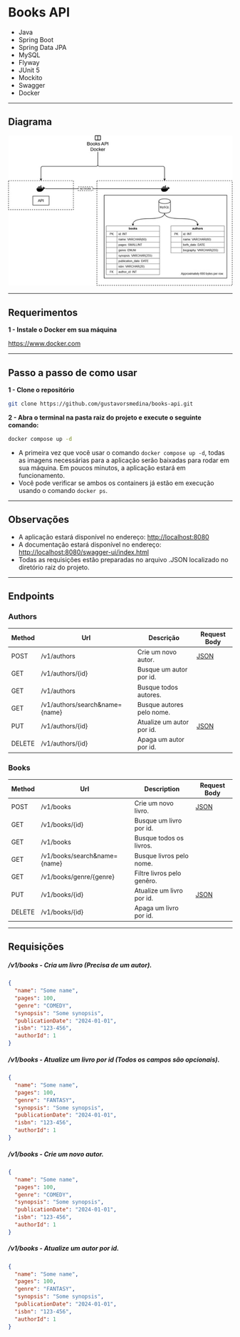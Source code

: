 # Books API

- Java
- Spring Boot
- Spring Data JPA
- MySQL
- Flyway
- JUnit 5
- Mockito
- Swagger
- Docker

---

## Diagrama

![Docker Solution](/images/docker-solution-resized.jpg "Docker Solution")

---

## Requerimentos

**1 - Instale o Docker em sua máquina**

<https://www.docker.com>

---

## Passo a passo de como usar

**1 - Clone o repositório**

```bash
git clone https://github.com/gustavorsmedina/books-api.git
```

**2 - Abra o terminal na pasta raiz do projeto e execute o seguinte comando:**

```bash
docker compose up -d
```

- A primeira vez que você usar o comando `docker compose up -d`, todas as imagens necessárias para a aplicação serão baixadas para rodar em sua máquina. Em poucos minutos, a aplicação estará em funcionamento.
- Você pode verificar se ambos os containers já estão em execução usando o comando `docker ps`.

---

## Observações

- A aplicação estará disponível no endereço: <http://localhost:8080>
- A documentação estará disponível no endereço: <http://localhost:8080/swagger-ui/index.html>
- Todas as requisições estão preparadas no arquivo .JSON localizado no diretório raiz do projeto.

---

## Endpoints

### Authors

| Method | Url                            | Descrição                | Request Body            |
| ------ | ------------------------------ | ------------------------ | ----------------------- |
| POST   | /v1/authors                    | Crie um novo autor.      | [JSON](#criarautor)     |
| GET    | /v1/authors/{id}               | Busque um autor por id.  |                         |
| GET    | /v1/authors                    | Busque todos autores.    |                         |
| GET    | /v1/authors/search&name={name} | Busque autores pelo nome.|                         |
| PUT    | /v1/authors/{id}               | Atualize um autor por id.| [JSON](#atualizarautor) |
| DELETE | /v1/authors/{id}               | Apaga um autor por id.   |                         |

### Books

| Method | Url                          | Description                             | Request Body            |
| ------ | ---------------------------- | --------------------------------------- | ----------------------- |
| POST   | /v1/books                    | Crie um novo livro.                     | [JSON](#criarlivro)     |
| GET    | /v1/books/{id}               | Busque um livro por id.                 |                         |
| GET    | /v1/books                    | Busque todos os livros.                 |                         |
| GET    | /v1/books/search&name={name} | Busque livros pelo nome.                |                         |
| GET    | /v1/books/genre/{genre}      | Filtre livros pelo genêro.              |                         |
| PUT    | /v1/books/{id}               | Atualize um livro por id.               | [JSON](#atualizarlivro) |
| DELETE | /v1/books/{id}               | Apaga um livro por id.                  |                         |

---

## Requisições

##### <a id="criarlivro">/v1/books - Cria um livro (Precisa de um autor).</a>

```json
{
  "name": "Some name",
  "pages": 100,
  "genre": "COMEDY",
  "synopsis": "Some synopsis",
  "publicationDate": "2024-01-01",
  "isbn": "123-456",
  "authorId": 1
}
```

##### <a id="atualizarlivro">/v1/books - Atualize um livro por id (Todos os campos são opcionais).</a>

```json
{
  "name": "Some name",
  "pages": 100,
  "genre": "FANTASY",
  "synopsis": "Some synopsis",
  "publicationDate": "2024-01-01",
  "isbn": "123-456",
  "authorId": 1
}
```

##### <a id="criarautor">/v1/books - Crie um novo autor.</a>

```json
{
  "name": "Some name",
  "pages": 100,
  "genre": "COMEDY",
  "synopsis": "Some synopsis",
  "publicationDate": "2024-01-01",
  "isbn": "123-456",
  "authorId": 1
}
```

##### <a id="atualizarautor">/v1/books - Atualize um autor por id.</a>

```json
{
  "name": "Some name",
  "pages": 100,
  "genre": "FANTASY",
  "synopsis": "Some synopsis",
  "publicationDate": "2024-01-01",
  "isbn": "123-456",
  "authorId": 1
}
```
